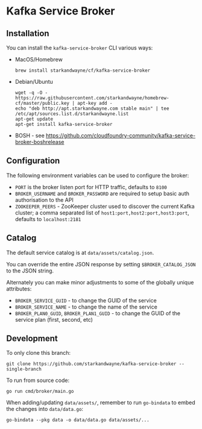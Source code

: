 # Kafka Service Broker

## Installation

You can install the `kafka-service-broker` CLI various ways:

* MacOS/Homebrew

    ```
    brew install starkandwayne/cf/kafka-service-broker
    ```

* Debian/Ubuntu

    ```
    wget -q -O - https://raw.githubusercontent.com/starkandwayne/homebrew-cf/master/public.key | apt-key add -
    echo "deb http://apt.starkandwayne.com stable main" | tee /etc/apt/sources.list.d/starkandwayne.list
    apt-get update
    apt-get install kafka-service-broker
    ```

* BOSH - see https://github.com/cloudfoundry-community/kafka-service-broker-boshrelease

## Configuration

The following environment variables can be used to configure the broker:

* `PORT` is the broker listen port for HTTP traffic, defaults to `8100`
* `BROKER_USERNAME` and `BROKER_PASSWORD` are required to setup basic auth authorisation to the API
* `ZOOKEEPER_PEERS` - ZooKeeper cluster used to discover the current Kafka cluster; a comma separated list of `host1:port,host2:port,host3:port`, defaults to `localhost:2181`

## Catalog

The default service catalog is at `data/assets/catalog.json`.

You can override the entire JSON response by setting `$BROKER_CATALOG_JSON` to the JSON string.

Alternately you can make minor adjustments to some of the globally unique attributes:

* `BROKER_SERVICE_GUID` - to change the GUID of the service
* `BROKER_SERVICE_NAME` - to change the name of the service
* `BROKER_PLAN0_GUID`, `BROKER_PLAN1_GUID` - to change the GUID of the service plan (first, second, etc)

## Development

To only clone this branch:

```
git clone https://github.com/starkandwayne/kafka-service-broker --single-branch
```

To run from source code:

```
go run cmd/broker/main.go
```

When adding/updating `data/assets/`, remember to run `go-bindata` to embed the changes into `data/data.go`:

```
go-bindata --pkg data -o data/data.go data/assets/...
```
